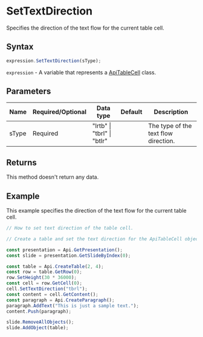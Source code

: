 # SetTextDirection

Specifies the direction of the text flow for the current table cell.

## Syntax

```javascript
expression.SetTextDirection(sType);
```

`expression` - A variable that represents a [ApiTableCell](../ApiTableCell.md) class.

## Parameters

| **Name** | **Required/Optional** | **Data type** | **Default** | **Description** |
| ------------- | ------------- | ------------- | ------------- | ------------- |
| sType | Required | "lrtb" \| "tbrl" \| "btlr" |  | The type of the text flow direction. |

## Returns

This method doesn't return any data.

## Example

This example specifies the direction of the text flow for the current table cell.

```javascript editor-pptx
// How to set text direction of the table cell.

// Create a table and set the text direction for the ApiTableCell object.

const presentation = Api.GetPresentation();
const slide = presentation.GetSlideByIndex(0);

const table = Api.CreateTable(2, 4);
const row = table.GetRow(0);
row.SetHeight(30 * 36000);
const cell = row.GetCell(0);
cell.SetTextDirection("tbrl");
const content = cell.GetContent();
const paragraph = Api.CreateParagraph();
paragraph.AddText("This is just a sample text.");
content.Push(paragraph);

slide.RemoveAllObjects();
slide.AddObject(table);

```
